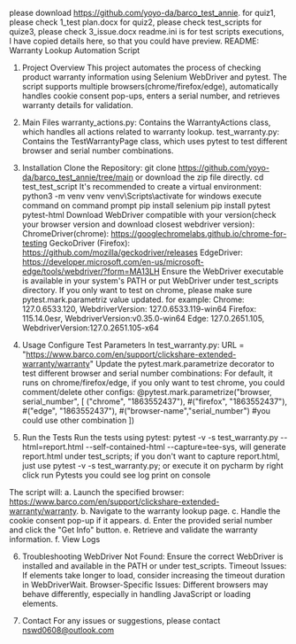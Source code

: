 please download https://github.com/yoyo-da/barco_test_annie.
for quiz1, please check 1_test plan.docx
for quiz2, please check test_scripts
for quize3, please check 3_issue.docx
readme.ini is for test scripts executions, I have copied details here, so that you could have preview.
README: Warranty Lookup Automation Script
1. Project Overview
This project automates the process of checking product warranty information using Selenium WebDriver and pytest. 
The script supports multiple browsers(chrome/firefox/edge), automatically handles cookie consent pop-ups, enters a serial number, and retrieves warranty details for validation.

2. Main Files
warranty_actions.py: Contains the WarrantyActions class, which handles all actions related to warranty lookup.
test_warranty.py: Contains the TestWarrantyPage class, which uses pytest to test different browser and serial number combinations.
3. Installation
Clone the Repository: git clone https://github.com/yoyo-da/barco_test_annie/tree/main or download the zip file directly.
cd test_test_script
It's recommended to create a virtual environment:
python3 -m venv venv
venv\Scripts\activate    for windows
execute command on command prompt
pip install selenium 
pip install pytest pytest-html
Download WebDriver compatible with your version(check your browser version and download closest webdriver version):
ChromeDriver(chrome): https://googlechromelabs.github.io/chrome-for-testing
GeckoDriver (Firefox): https://github.com/mozilla/geckodriver/releases
EdgeDriver: https://developer.microsoft.com/en-us/microsoft-edge/tools/webdriver/?form=MA13LH
Ensure the WebDriver executable is available in your system's PATH or put WebDriver under test_scripts directory.
If you only want to test on chrome, please make sure pytest.mark.parametriz value updated.
for example: Chrome: 127.0.6533.120, WebdriverVersion: 127.0.6533.119-win64
             Firefox: 115.14.0esr, WebdriverVersion:v0.35.0-win64
             Edge: 127.0.2651.105, WebdriverVersion:127.0.2651.105-x64


5. Usage
Configure Test Parameters
In test_warranty.py:
URL = "https://www.barco.com/en/support/clickshare-extended-warranty/warranty"
Update the pytest.mark.parametrize decorator to test different browser and serial number combinations:
For default, it runs on chrome/firefox/edge, if you only want to test chrome, you could comment/delete other configs:
@pytest.mark.parametrize("browser, serial_number", [
    ("chrome", "1863552437"),
   #("firefox", "1863552437"),
   #("edge", "1863552437"),
   #("browser-name","serial_number")		#you could use other combination
])
6. Run the Tests
   Run the tests using pytest: 
   pytest -v -s test_warranty.py --html=report.html --self-contained-html --capture=tee-sys, will generate report.html under test_scripts;
   if you don't want to capture report.html, just use  pytest -v -s test_warranty.py;
   or execute it on pycharm by right click run Pytests you could see log print on console

The script will:
a. Launch the specified browser: https://www.barco.com/en/support/clickshare-extended-warranty/warranty.
b. Navigate to the warranty lookup page.
c. Handle the cookie consent pop-up if it appears.
d. Enter the provided serial number and click the "Get Info" button.
e. Retrieve and validate the warranty information.
f. View Logs

6. Troubleshooting
WebDriver Not Found: Ensure the correct WebDriver is installed and available in the PATH or under test_scripts.
Timeout Issues: If elements take longer to load, consider increasing the timeout duration in WebDriverWait.
Browser-Specific Issues: Different browsers may behave differently, especially in handling JavaScript or loading elements.

7. Contact
For any issues or suggestions, please contact nswd0608@outlook.com
